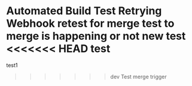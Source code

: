 Automated Build Test
Retrying Webhook
retest for merge 
test to merge is happening or not 
new test
<<<<<<< HEAD
test
=======
test1
>>>>>>> dev
Test merge trigger
